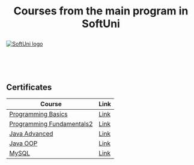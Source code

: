 # <p align="center"> Courses from the main program in SoftUni <p>

<a href="https://softuni.bg/trainings/courses" rel="Courses">  ![SoftUni logo][logo] <a/>

[logo]: http://innovationstarterbox.bg/wp-content/uploads/2016/05/Softuni_logo_trasparent.png "Logo Title Text 2"

<br/>
<br/>
<br/>

<h2> Certificates </h2>

|**Course**|**Link**| 
|---|---|
|<a href="https://softuni.bg/courses/programming-basics" > Programming Basics </a>   | <a href="https://softuni.bg/certificates/details/85268/21996d73"> Link</a> |
|<a href="https://softuni.bg/courses/technology-fundamentals-csharp-java-javascript-and-python" > Programming Fundamentals2 </a>  | <a href="https://softuni.bg/certificates/details/96650/44c062c0"> Link</a> |
|<a href="https://softuni.bg/modules/59/java-advanced/1281" > Java Advanced </a>   | <a href="https://softuni.bg/certificates/details/98522/9a37f3c1"> Link</a> |
|<a href="https://softuni.bg/modules/59/java-advanced/1281" > Java OOP </a>   | <a href="https://softuni.bg/certificates/details/104118/8c5063d7"> Link</a> |
 |<a href="https://softuni.bg/modules/24/java-db/1284" > MySQL </a>   | <a href="https://softuni.bg/certificates/details/107830/18f374df"> Link</a> |
